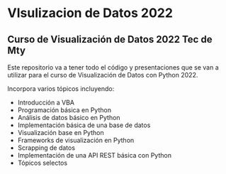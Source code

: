# VIsulizacion de Datos 2022
## Curso de Visualización de Datos 2022 Tec de Mty

Este repositorio va a tener todo el código y presentaciones que se van a utilizar para el curso de Visualización de Datos con Python 2022.

Incorpora varios tópicos incluyendo:

- Introducción a VBA
- Programación básica en Python
- Análisis de datos básico en Python
- Implementación básica de una base de datos
- Visualización base en Python
- Frameworks de visualización en Python
- Scrapping de datos
- Implementación de una API REST básica con Python
- Tópicos selectos
